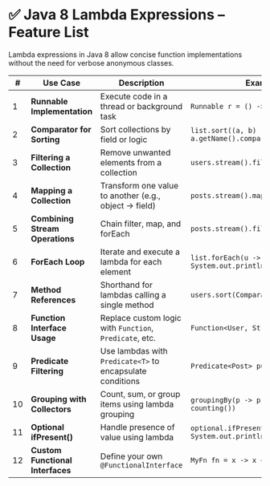 # ✅ Java 8 Lambda Expressions – Feature List

Lambda expressions in Java 8 allow concise function implementations without the need for verbose anonymous classes.

| #  | Use Case                         | Description                                                    | Example (Lambda Style)                                                                 |
|----|----------------------------------|----------------------------------------------------------------|----------------------------------------------------------------------------------------|
| 1  | **Runnable Implementation**      | Execute code in a thread or background task                    | `Runnable r = () -> System.out.println("Running");`                                    |
| 2  | **Comparator for Sorting**       | Sort collections by field or logic                             | `list.sort((a, b) -> a.getName().compareTo(b.getName()));`                             |
| 3  | **Filtering a Collection**       | Remove unwanted elements from a collection                     | `users.stream().filter(User::isActive).collect(...)`                                   |
| 4  | **Mapping a Collection**         | Transform one value to another (e.g., object → field)          | `posts.stream().map(Post::getTitle).collect(...)`                                      |
| 5  | **Combining Stream Operations**  | Chain filter, map, and forEach                                 | `posts.stream().filter(...).map(...).forEach(...)`                                     |
| 6  | **ForEach Loop**                 | Iterate and execute a lambda for each element                  | `list.forEach(u -> System.out.println(u.getName()));`                                  |
| 7  | **Method References**            | Shorthand for lambdas calling a single method                  | `users.sort(Comparator.comparing(User::getName));`                                     |
| 8  | **Function Interface Usage**     | Replace custom logic with `Function`, `Predicate`, etc.        | `Function<User, String> nameFn = u -> u.getName();`                                    |
| 9  | **Predicate Filtering**          | Use lambdas with `Predicate<T>` to encapsulate conditions      | `Predicate<Post> published = p -> p.isPublished();`                                     |
| 10 | **Grouping with Collectors**     | Count, sum, or group items using lambda grouping               | `groupingBy(p -> p.getAuthor().getName(), counting())`                                 |
| 11 | **Optional ifPresent()**         | Handle presence of value using lambda                          | `optional.ifPresent(value -> System.out.println(value));`                              |
| 12 | **Custom Functional Interfaces** | Define your own `@FunctionalInterface`                         | `MyFn fn = x -> x + 1;`                                                                |

